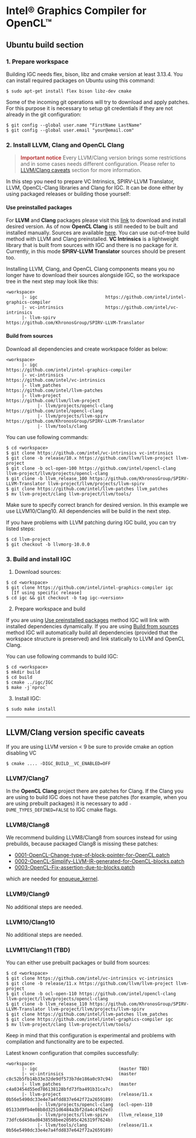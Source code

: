 # Intel&reg; Graphics Compiler for OpenCL&trade;

## Ubuntu build section

### 1. Prepare workspace

Building IGC needs flex, bison, libz and cmake version at least 3.13.4. You can install required packages on Ubuntu using this command:

```shell
$ sudo apt-get install flex bison libz-dev cmake
```

Some of the incoming git operations will try to download and apply patches. For this purpose it is necessary to setup git credentials if they are not already in the git configuration:
```shell
$ git config --global user.name "FirstName LastName"
$ git config --global user.email "your@email.com"
```

### 2. Install LLVM, Clang and OpenCL Clang

> <span style="color: firebrick; font-weight: 600;">Important notice</span>
Every LLVM/Clang version brings some restrictions and in some cases needs different configuration. Please refer to [LLVM/Clang caveats](#LLVM/Clang-version-specific-caveats) section for more information.

In this step you need to prepare VC Intrinsics, SPIRV-LLVM Translator, LLVM, OpenCL-Clang libraries and Clang for IGC.
It can be done either by using packaged releases or building those yourself:

#### Use preinstalled packages

For **LLVM** and **Clang** packages please visit this [link](https://apt.llvm.org/) to download and install desired version.
As of now **OpenCL Clang** is still needed to be built and installed manually. Sources are available [here](https://github.com/intel/opencl-clang). You can use out-of-tree build method with LLVM and Clang preinstalled.
**VC Intrinsics** is a lightweight library that is built from sources with IGC and there is no package for it.
Currently, in this mode **SPIRV-LLVM Translator** sources should be present too.

Installing LLVM, Clang, and OpenCL Clang components means you no longer have to download their sources alongside IGC, so the workspace tree in the next step may look like this:
```
<workspace>
      |- igc                          https://github.com/intel/intel-graphics-compiler
      |- vc-intrinsics                https://github.com/intel/vc-intrinsics
      |- llvm-spirv                   https://github.com/KhronosGroup/SPIRV-LLVM-Translator
```

#### Build from sources

Download all dependencies and create workspace folder as below:
```
<workspace>
      |- igc                               https://github.com/intel/intel-graphics-compiler
      |- vc-intrinsics                     https://github.com/intel/vc-intrinsics
      |- llvm_patches                      https://github.com/intel/llvm-patches
      |- llvm-project                      https://github.com/llvm/llvm-project
            |- llvm/projects/opencl-clang  https://github.com/intel/opencl-clang
            |- llvm/projects/llvm-spirv    https://github.com/KhronosGroup/SPIRV-LLVM-Translator
            |- llvm/tools/clang            
```

You can use following commands:
```shell
$ cd <workspace>
$ git clone https://github.com/intel/vc-intrinsics vc-intrinsics
$ git clone -b release/10.x https://github.com/llvm/llvm-project llvm-project
$ git clone -b ocl-open-100 https://github.com/intel/opencl-clang llvm-project/llvm/projects/opencl-clang
$ git clone -b llvm_release_100 https://github.com/KhronosGroup/SPIRV-LLVM-Translator llvm-project/llvm/projects/llvm-spirv
$ git clone https://github.com/intel/llvm-patches llvm_patches
$ mv llvm-project/clang llvm-project/llvm/tools/
```

Make sure to specify correct branch for desired version. In this example we use LLVM10/Clang10.
All dependencies will be build in the next step.

If you have problems with LLVM patching during IGC build, you can try listed steps:
```shell
$ cd llvm-project
$ git checkout -b llvmorg-10.0.0
```

### 3. Build and install IGC

1. Download sources:
```shell
$ cd <workspace>
$ git clone https://github.com/intel/intel-graphics-compiler igc
  [If using specific release]
$ cd igc && git checkout -b tag igc-<version>
```

2. Prepare workspace and build

If you are using [Use preinstalled packages](#use-preinstalled-packages) method IGC will link with installed dependencies dynamically.
If you are using [Build from sources](#build-from-sources) method IGC will automatically build all dependencies (provided that the workspace structure is preserved) and link statically to LLVM and OpenCL Clang.

You can use following commands to build IGC:

```shell
$ cd <workspace>
$ mkdir build
$ cd build
$ cmake ../igc/IGC
$ make -j`nproc`
```

3. Install IGC:
```shell
$ sudo make install
```

***

## LLVM/Clang version specific caveats

If you are using LLVM version < 9 be sure to provide cmake an option disabling VC
```shell
$ cmake .... -DIGC_BUILD__VC_ENABLED=OFF
```

### LLVM7/Clang7

In the **OpenCL Clang** project there are patches for Clang.
If the Clang you are using to build IGC does not have these patches (for example, when you are using prebuilt packages) it is necessary to add ```-DVME_TYPES_DEFINED=FALSE``` to IGC cmake flags.

### LLVM8/Clang8

We recommend building LLVM8/Clang8 from sources instead for using prebuilds, because packaged Clang8 is missing these patches:
* [0001-OpenCL-Change-type-of-block-pointer-for-OpenCL.patch](https://github.com/intel/opencl-clang/blob/ocl-open-80/patches/clang/0001-OpenCL-Change-type-of-block-pointer-for-OpenCL.patch)
* [0002-OpenCL-Simplify-LLVM-IR-generated-for-OpenCL-blocks.patch](https://github.com/intel/opencl-clang/blob/ocl-open-80/patches/clang/0002-OpenCL-Simplify-LLVM-IR-generated-for-OpenCL-blocks.patch)
* [0003-OpenCL-Fix-assertion-due-to-blocks.patch](https://github.com/intel/opencl-clang/blob/ocl-open-80/patches/clang/0003-OpenCL-Fix-assertion-due-to-blocks.patch)

which are needed for [enqueue_kernel](https://www.khronos.org/registry/OpenCL/sdk/2.0/docs/man/xhtml/enqueue_kernel.html).
	
### LLVM9/Clang9

No additional steps are needed.

### LLVM10/Clang10

No additional steps are needed.

### LLVM11/Clang11 (TBD)

You can either use prebuilt packages or build from sources:
```shell
$ cd <workspace>
$ git clone https://github.com/intel/vc-intrinsics vc-intrinsics
$ git clone -b release/11.x https://github.com/llvm/llvm-project llvm-project
$ git clone -b ocl-open-110 https://github.com/intel/opencl-clang llvm-project/llvm/projects/opencl-clang
$ git clone -b llvm_release_110 https://github.com/KhronosGroup/SPIRV-LLVM-Translator llvm-project/llvm/projects/llvm-spirv
$ git clone https://github.com/intel/llvm-patches llvm_patches
$ git clone https://github.com/intel/intel-graphics-compiler igc
$ mv llvm-project/clang llvm-project/llvm/tools/
```

Keep in mind that this configuration is experimental and problems with compilation and functionality are to be expected.

Latest known configuration that compiles successfully:

```
<workspace>
      |- igc                               (master TBD)
      |- vc-intrinsics                     (master c8c52b5fb14b33e32de9df573b7de186a0c97c94)
      |- llvm_patches                      (master c4a03454d55ed786138128bfd73fba491b31ca7c)
      |- llvm-project                      (release/11.x 0b56e5490dc33e4e7a4fdd837e642f72a2659189)
            |- llvm/projects/opencl-clang  (ocl-open-110 05133d9fb4e08b8d3251d6484a3bf2da4c4f62ed)
            |- llvm/projects/llvm-spirv    (llvm_release_110 73dfc6d450ad0438558bee20505c426319f7624b)
            |- llvm/tools/clang            (release/11.x 0b56e5490dc33e4e7a4fdd837e642f72a2659189)
```
